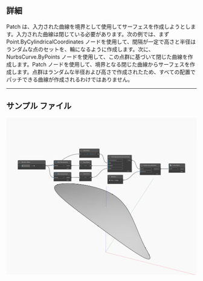 ## 詳細
Patch は、入力された曲線を境界として使用してサーフェスを作成しようとします。入力された曲線は閉じている必要があります。次の例では、まず Point.ByCylindricalCoordinates ノードを使用して、間隔が一定で高さと半径はランダムな点のセットを、輪になるように作成します。次に、NurbsCurve.ByPoints ノードを使用して、この点群に基づいて閉じた曲線を作成します。Patch ノードを使用して、境界となる閉じた曲線からサーフェスを作成します。点群はランダムな半径および高さで作成されたため、すべての配置でパッチできる曲線が作成されるわけではありません。
___
## サンプル ファイル

![Patch](./Autodesk.DesignScript.Geometry.Curve.Patch_img.jpg)

